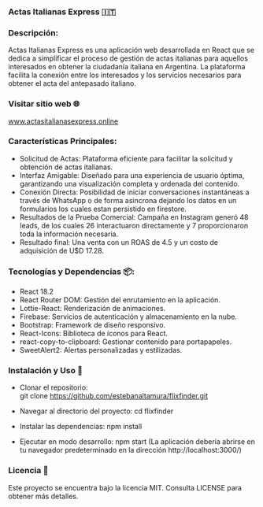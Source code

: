 ### Actas Italianas Express 🇮🇹

### Descripción:

Actas Italianas Express es una aplicación web desarrollada en React que se dedica a simplificar el proceso de gestión de actas italianas para aquellos interesados en obtener la ciudadanía italiana en Argentina. La plataforma facilita la conexión entre los interesados y los servicios necesarios para obtener el acta del antepasado italiano.

### Visitar sitio web 🌐

www.actasitalianasexpress.online

### Características Principales:

- Solicitud de Actas: Plataforma eficiente para facilitar la solicitud y obtención de actas italianas.
- Interfaz Amigable: Diseñado para una experiencia de usuario óptima, garantizando una visualización completa y ordenada del contenido.
- Conexión Directa: Posibilidad de iniciar conversaciones instantáneas a través de WhatsApp o de forma asincrona dejando los datos en un formularios los cuales estan persistido en firestore.
- Resultados de la Prueba Comercial: Campaña en Instagram generó 48 leads, de los cuales 26 interactuaron directamente y 7 proporcionaron toda la información necesaria.
- Resultado final: Una venta con un ROAS de 4.5 y un costo de adquisición de U$D 17.28.

### Tecnologías y Dependencias 📦:

- React 18.2
- React Router DOM: Gestión del enrutamiento en la aplicación.
- Lottie-React: Renderización de animaciones.
- Firebase: Servicios de autenticación y almacenamiento en la nube.
- Bootstrap: Framework de diseño responsivo.
- React-Icons: Biblioteca de íconos para React.
- react-copy-to-clipboard: Gestionar contenido para portapapeles.
- SweetAlert2: Alertas personalizadas y estilizadas.

### Instalación y Uso 🚀

- Clonar el repositorio:  
  git clone https://github.com/estebanaltamura/flixfinder.git

- Navegar al directorio del proyecto:
  cd flixfinder

- Instalar las dependencias:
  npm install

- Ejecutar en modo desarrollo:
  npm start (La aplicación debería abrirse en tu navegador predeterminado en la dirección http://localhost:3000/)

### Licencia 📜

Este proyecto se encuentra bajo la licencia MIT. Consulta LICENSE para obtener más detalles.
